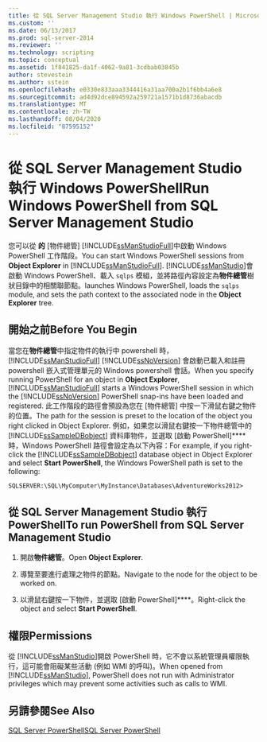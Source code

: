 ```yaml
---
title: 從 SQL Server Management Studio 執行 Windows PowerShell | Microsoft 文件
ms.custom: ''
ms.date: 06/13/2017
ms.prod: sql-server-2014
ms.reviewer: ''
ms.technology: scripting
ms.topic: conceptual
ms.assetid: 1f841825-da1f-4062-9a81-3cdbab03845b
author: stevestein
ms.author: sstein
ms.openlocfilehash: e0330e833aaa3344416a31aa700a2b1f6bb4a6e8
ms.sourcegitcommit: ad4d92dce894592a259721a1571b1d8736abacdb
ms.translationtype: MT
ms.contentlocale: zh-TW
ms.lasthandoff: 08/04/2020
ms.locfileid: "87595152"
---
```

# <a name="run-windows-powershell-from-sql-server-management-studio"></a><span data-ttu-id="67cf4-102">從 SQL Server Management Studio 執行 Windows PowerShell</span><span class="sxs-lookup"><span data-stu-id="67cf4-102">Run Windows PowerShell from SQL Server Management Studio</span></span>
  <span data-ttu-id="67cf4-103">您可以從 **的** [物件總管] [!INCLUDE[ssManStudioFull](../includes/ssmanstudiofull-md.md)]中啟動 Windows PowerShell 工作階段。</span><span class="sxs-lookup"><span data-stu-id="67cf4-103">You can start Windows PowerShell sessions from **Object Explorer** in [!INCLUDE[ssManStudioFull](../includes/ssmanstudiofull-md.md)].</span></span> [!INCLUDE[ssManStudio](../includes/ssmanstudio-md.md)]<span data-ttu-id="67cf4-104">會啟動 Windows PowerShell、載入 `sqlps` 模組，並將路徑內容設定為**物件總管**樹狀目錄中的相關聯節點。</span><span class="sxs-lookup"><span data-stu-id="67cf4-104">launches Windows PowerShell, loads the `sqlps` module, and sets the path context to the associated node in the **Object Explorer** tree.</span></span>  
  
## <a name="before-you-begin"></a><span data-ttu-id="67cf4-105">開始之前</span><span class="sxs-lookup"><span data-stu-id="67cf4-105">Before You Begin</span></span>  
 <span data-ttu-id="67cf4-106">當您在**物件總管**中指定物件的執行中 powershell 時， [!INCLUDE[ssManStudioFull](../includes/ssmanstudiofull-md.md)] [!INCLUDE[ssNoVersion](../includes/ssnoversion-md.md)] 會啟動已載入和註冊 powershell 嵌入式管理單元的 Windows powershell 會話。</span><span class="sxs-lookup"><span data-stu-id="67cf4-106">When you specify running PowerShell for an object in **Object Explorer**, [!INCLUDE[ssManStudioFull](../includes/ssmanstudiofull-md.md)] starts a Windows PowerShell session in which the [!INCLUDE[ssNoVersion](../includes/ssnoversion-md.md)] PowerShell snap-ins have been loaded and registered.</span></span> <span data-ttu-id="67cf4-107">此工作階段的路徑會預設為您在 [物件總管] 中按一下滑鼠右鍵之物件的位置。</span><span class="sxs-lookup"><span data-stu-id="67cf4-107">The path for the session is preset to the location of the object you right clicked in Object Explorer.</span></span> <span data-ttu-id="67cf4-108">例如，如果您以滑鼠右鍵按一下物件總管中的 [!INCLUDE[ssSampleDBobject](../includes/sssampledbobject-md.md)] 資料庫物件，並選取 [啟動 PowerShell]\*\*\*\* 時，Windows PowerShell 路徑會設定為以下內容：</span><span class="sxs-lookup"><span data-stu-id="67cf4-108">For example, if you right-click the [!INCLUDE[ssSampleDBobject](../includes/sssampledbobject-md.md)] database object in Object Explorer and select **Start PowerShell**, the Windows PowerShell path is set to the following:</span></span>  
  
```
SQLSERVER:\SQL\MyComputer\MyInstance\Databases\AdventureWorks2012>  
```  
  
## <a name="to-run-powershell-from-sql-server-management-studio"></a><span data-ttu-id="67cf4-109">從 SQL Server Management Studio 執行 PowerShell</span><span class="sxs-lookup"><span data-stu-id="67cf4-109">To run PowerShell from SQL Server Management Studio</span></span> 
  
1.  <span data-ttu-id="67cf4-110">開啟**物件總管**。</span><span class="sxs-lookup"><span data-stu-id="67cf4-110">Open **Object Explorer**.</span></span>  
  
2.  <span data-ttu-id="67cf4-111">導覽至要進行處理之物件的節點。</span><span class="sxs-lookup"><span data-stu-id="67cf4-111">Navigate to the node for the object to be worked on.</span></span>  
  
3.  <span data-ttu-id="67cf4-112">以滑鼠右鍵按一下物件，並選取 [啟動 PowerShell]\*\*\*\*。</span><span class="sxs-lookup"><span data-stu-id="67cf4-112">Right-click the object and select **Start PowerShell**.</span></span>  
  
## <a name="permissions"></a><span data-ttu-id="67cf4-113">權限</span><span class="sxs-lookup"><span data-stu-id="67cf4-113">Permissions</span></span>  
 <span data-ttu-id="67cf4-114">從 [!INCLUDE[ssManStudio](../includes/ssmanstudio-md.md)]開啟 PowerShell 時，它不會以系統管理員權限執行，這可能會阻礙某些活動 (例如 WMI 的呼叫)。</span><span class="sxs-lookup"><span data-stu-id="67cf4-114">When opened from [!INCLUDE[ssManStudio](../includes/ssmanstudio-md.md)], PowerShell does not run with Administrator privileges which may prevent some activities such as calls to WMI.</span></span>  
  
## <a name="see-also"></a><span data-ttu-id="67cf4-115">另請參閱</span><span class="sxs-lookup"><span data-stu-id="67cf4-115">See Also</span></span>  
 [<span data-ttu-id="67cf4-116">SQL Server PowerShell</span><span class="sxs-lookup"><span data-stu-id="67cf4-116">SQL Server PowerShell</span></span>](sql-server-powershell.md)  
